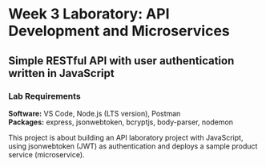 # Week 3 Laboratory: API Development and Microservices

## Simple RESTful API with user authentication written in JavaScript

### Lab Requirements
**Software:** VS Code, Node.js (LTS version), Postman 
<br>
**Packages:** express, jsonwebtoken, bcryptjs, body-parser, nodemon

This project is about building an API laboratory project with JavaScript, using jsonwebtoken (JWT) as authentication and deploys a sample product service (microservice).
